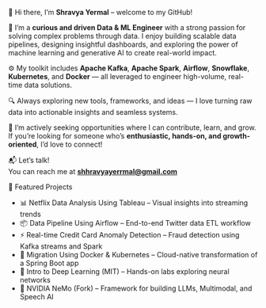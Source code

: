 👋 Hi there, I’m **Shravya Yermal** – welcome to my GitHub!

🎯 I’m a **curious and driven Data & ML Engineer** with a strong passion for solving complex problems through data. I enjoy building scalable data pipelines, designing insightful dashboards, and exploring the power of machine learning and generative AI to create real-world impact.

⚙️ My toolkit includes **Apache Kafka**, **Apache Spark**, **Airflow**, **Snowflake**, **Kubernetes**, and **Docker** — all leveraged to engineer high-volume, real-time data solutions.

🔍 Always exploring new tools, frameworks, and ideas — I love turning raw data into actionable insights and seamless systems.

💼 I’m actively seeking opportunities where I can contribute, learn, and grow. If you’re looking for someone who’s **enthusiastic, hands-on, and growth-oriented**, I’d love to connect!

📬 Let’s talk!  
You can reach me at **shhravyayerrmal@gmail.com**


📂 Featured Projects

- 📊 Netflix Data Analysis Using Tableau – Visual insights into streaming trends  
- 📦 Data Pipeline Using Airflow – End-to-end Twitter data ETL workflow  
- ⚡ Real-time Credit Card Anomaly Detection – Fraud detection using Kafka streams and Spark  
- 🚢 Migration Using Docker & Kubernetes – Cloud-native transformation of a Spring Boot app  
- 🧠 Intro to Deep Learning (MIT) – Hands-on labs exploring neural networks  
- 🧩 NVIDIA NeMo (Fork) – Framework for building LLMs, Multimodal, and Speech AI  




